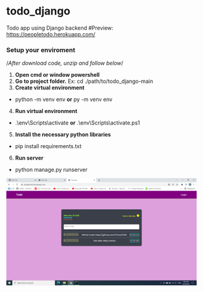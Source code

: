 # todo_django
Todo app using Django backend
#Preview: https://peopletodo.herokuapp.com/
### Setup your enviroment

/*After download code, unzip and follow below*/

1. **Open cmd or window powershell**
2. **Go to project folder.** Ex: cd ./path/to/todo_django-main
3. **Create virtual environment**
- python -m venv env **or** py -m venv env
4. **Run virtual environment**
- .\env\Scripts\activate **or** .\env\Scripts\activate.ps1
5. **Install the necessary python libraries**
- pip install requirements.txt
6. **Run server**
- python manage.py runserver

 ![Screenshot](/static/screen.png)
